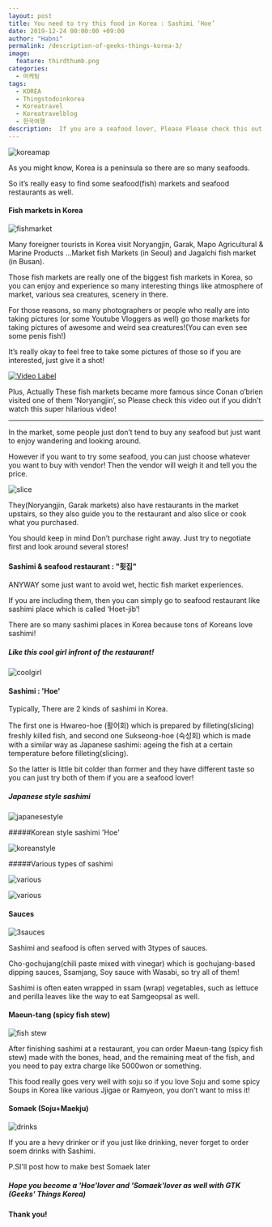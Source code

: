 ```yaml
---
layout: post
title: You need to try this food in Korea : Sashimi ‘Hoe’
date: 2019-12-24 00:00:00 +09:00
author: "Habni"
permalink: /description-of-geeks-things-korea-3/
image:
  feature: thirdthumb.png
categories:
  - 마케팅
tags:
  - KOREA
  - Thingstodoinkorea
  - Koreatravel
  - Koreatravelblog
  - 한국여행
description:  If you are a seafood lover, Please Please check this out! You should try Sashimi which is called 'Hoe' in Korea!
---
```


![koreamap](/img/post/03/map.jpg)

 As you might know, Korea is a peninsula so there are so many seafoods. 

So it’s really easy to find some seafood(fish) markets and seafood restaurants as well.





 #### Fish markets in Korea

![fishmarket](/img/post/03/market.jpg)

 Many foreigner tourists in Korea visit Noryangjin, Garak, Mapo Agricultural & Marine Products …Market fish Markets (in Seoul) and Jagalchi fish market (in Busan). 

 Those fish markets are really one of the biggest fish markets in Korea, so you can enjoy and experience so many interesting things like atmosphere of market, various sea creatures, scenery in there. 

 For those reasons, so many photographers or people who really are into taking pictures (or some Youtube Vloggers as well) go those markets for taking pictures of awesome and weird sea creatures!(You can even see some penis fish!) 



 It’s really okay to feel free to take some pictures of those so if you are interested, just give it a shot!





[![Video Label](http://teamcoco.com/node/93972/share.png)](https://youtu.be/-FzDN86CskA)

 Plus, Actually These fish markets became more famous since Conan o’brien visited one of them  ‘Noryangjin’, so Please check this video out if you didn’t watch this super hilarious video! 

<hr/>



 In the market, some people just don’t tend to buy any seafood but just want to enjoy wandering and looking around. 

 However if you want to try some seafood, you can just choose whatever you want to buy with vendor! Then the vendor will weigh it and tell you the price. 

![slice](/img/post/03/slice.jpg)



 They(Noryangjin, Garak markets) also have restaurants in the market upstairs, so they also guide you to the restaurant and also slice or cook what you purchased.

 You should keep in mind Don’t purchase right away. Just try to negotiate first and look around several stores! 





#### Sashimi & seafood restaurant : "횟집"

 ANYWAY some just want to avoid wet, hectic fish market experiences.

 If you are including them, then you can simply go to seafood restaurant like sashimi place which is called ‘Hoet-jib’!

 There are so many sashimi places in Korea because tons of Koreans love sashimi!

##### Like this cool girl infront of the restaurant!

![coolgirl](/img/post/03/coolgirl.jpg)





#### Sashimi : 'Hoe'

 Typically, There are 2 kinds of sashimi in Korea. 

 The first one is Hwareo-hoe (활어회) which is prepared by filleting(slicing) freshly killed fish, and second one Sukseong-hoe (숙성회) which is made with a similar way as Japanese sashimi: ageing the fish at a certain temperature before filleting(slicing). 

 So the latter is little bit colder than former and they have different taste so you can just try both of them if you are a seafood lover!



##### Japanese style sashimi

![japanesestyle](/img/post/03/jpss.jpg)



#####Korean style sashimi 'Hoe'

![koreanstyle](/img/post/03/krss.jpg)



#####Various types of sashimi

![various](/img/post/03/variousss.jpg)

![various](/img/post/03/variousss2.jpg)





#### Sauces

![3sauces](/img/post/03/3sauces.jpg)

  Sashimi and seafood is often served with 3types of sauces. 

 Cho-gochujang(chili paste mixed with vinegar) which is gochujang-based dipping sauces, Ssamjang, Soy sauce with Wasabi, so try all of them! 

 Sashimi is often eaten wrapped in ssam (wrap) vegetables, such as lettuce and perilla leaves like the way to eat Samgeopsal as well.





#### Maeun-tang (spicy fish stew)

![fish stew](/img/post/03/stew.jpg)

 After finishing sashimi at a restaurant, you can order Maeun-tang (spicy fish stew) made with the bones, head, and the remaining meat of the fish, and you need to pay extra charge like 5000won or something. 

 This food really goes very well with soju so if you love Soju and some spicy Soups in Korea like various Jjigae or Ramyeon, you don’t want to miss it!





#### Somaek (Soju+Maekju)

![drinks](/img/post/03/somaek.jpg)

 If you are a hevy drinker or if you just like drinking, never forget to order soem drinks with Sashimi.

P.SI'll post how to make best Somaek later

##### Hope you become a 'Hoe'lover and 'Somaek'lover as well with GTK (Geeks' Things Korea)

#### Thank you!